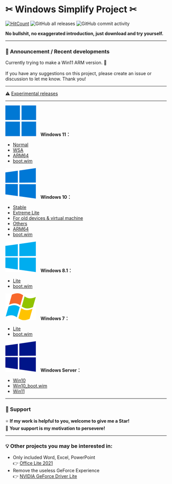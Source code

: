 # ✂ Windows Simplify Project ✂
[![HitCount](https://img.shields.io/endpoint?url=https%3A%2F%2Fhits.dwyl.com%2FWhatTheBlock%2FWindowsSimplify.json%3Fcolor%3Dblue)](http://hits.dwyl.com/WhatTheBlock/WindowsSimplify)
![GitHub all releases](https://img.shields.io/github/downloads/WhatTheBlock/WindowsSimplify/total?color=blue&label=ISO%20total%20downloads&logo=github)
![GitHub commit activity](https://img.shields.io/github/commit-activity/y/WhatTheBlock/WindowsSimplify?label=Average%20number%20of%20ISO%20releases&logo=github)<br>

<b>No bullshit, no exaggerated introduction, just download and try yourself.</b>

----

### 📣 Announcement / Recent developments
Currently trying to make a Win11 ARM version. 🤔<br><br>
If you have any suggestions on this project, please create an issue or discussion to let me know. Thank you!

----

⚠ [Experimental releases](/experimental/README.md)

----

<img src="/icons/windows-11.svg">　<b>Windows 11：</b>
- [Normal](/11/README.md)
- [WSA](/11/wsa.md)
- [ARM64](/11/arm64.md)
- [boot.wim](/11/boot.md)

<img src="/icons/windows-10.svg">　<b>Windows 10：</b>
- [Stable](/10/README.md)
- [Extreme Lite](/10/extreme.md)
- [For old devices & virtual machine](/10/old_device.md)
- [Others](/10/others.md)
- [ARM64](/10/arm64.md)
- [boot.wim](/10/boot.md)

<img src="/icons/windows-8.svg">　<b>Windows 8.1：</b>
- [Lite](/8.1/README.md)
- [boot.wim](/8.1/boot.md)

<img src="/icons/windows-7.svg">　<b>Windows 7：</b>
- [Lite](/7/README.md)
- [boot.wim](/7/boot.md)

<img src="/icons/windows-server.svg">　<b>Windows Server：</b>
- [Win10](/server/README.md)
- [Win10_boot.wim](/server/w10_boot.md)
- [Win11](/server/w11.md)

----

### 🥺 Support

⭐ <b>If my work is helpful to you, welcome to give me a Star!</b><br>
💖 <b>Your support is my motivation to persevere!</b>

----

### 💡 Other projects you may be interested in:
- Only included Word, Excel, PowerPoint  
  👉 [Office Lite 2021](https://github.com/WhatTheBlock/Office-Lite)
- Remove the useless GeForce Experience  
  👉 [NVIDIA GeForce Driver Lite](https://github.com/WhatTheBlock/GeForce-Driver-Lite)

